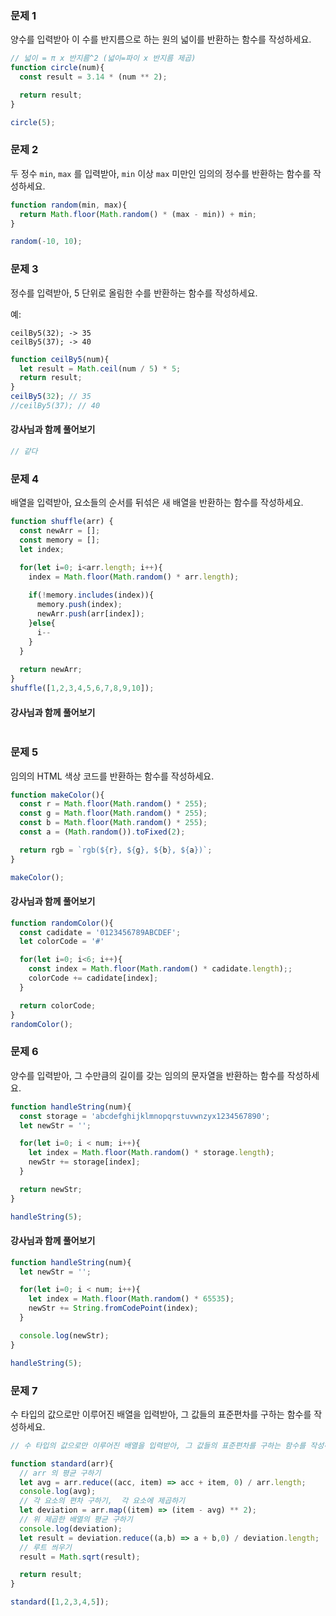 ### 문제 1

양수를 입력받아 이 수를 반지름으로 하는 원의 넓이를 반환하는 함수를 작성하세요.

```js
// 넓이 = π x 반지름^2 (넓이=파이 x 반지름 제곱)
function circle(num){
  const result = 3.14 * (num ** 2);

  return result;
}

circle(5);
```

### 문제 2

두 정수 `min`, `max` 를 입력받아, `min` 이상 `max` 미만인 임의의 정수를 반환하는 함수를 작성하세요.

```js
function random(min, max){
  return Math.floor(Math.random() * (max - min)) + min;
}

random(-10, 10);
```
### 문제 3

정수를 입력받아, 5 단위로 올림한 수를 반환하는 함수를 작성하세요.

예:
```
ceilBy5(32); -> 35
ceilBy5(37); -> 40
```
```js
function ceilBy5(num){
  let result = Math.ceil(num / 5) * 5;
  return result;
}
ceilBy5(32); // 35
//ceilBy5(37); // 40
```
#### 강사님과 함께 풀어보기
```js
// 같다
```
### 문제 4

배열을 입력받아, 요소들의 순서를 뒤섞은 새 배열을 반환하는 함수를 작성하세요.
```js
function shuffle(arr) {
  const newArr = [];
  const memory = [];
  let index;

  for(let i=0; i<arr.length; i++){
    index = Math.floor(Math.random() * arr.length);
    
    if(!memory.includes(index)){ 
      memory.push(index);
      newArr.push(arr[index]);
    }else{
      i--  
    }      
  }
  
  return newArr;
}
shuffle([1,2,3,4,5,6,7,8,9,10]);
```
#### 강사님과 함께 풀어보기
```js
```

### 문제 5

임의의 HTML 색상 코드를 반환하는 함수를 작성하세요.
```js
function makeColor(){
  const r = Math.floor(Math.random() * 255);
  const g = Math.floor(Math.random() * 255);
  const b = Math.floor(Math.random() * 255);
  const a = (Math.random()).toFixed(2);

  return rgb = `rgb(${r}, ${g}, ${b}, ${a})`;
}

makeColor();
```
#### 강사님과 함께 풀어보기
```js
function randomColor(){
  const cadidate = '0123456789ABCDEF';
  let colorCode = '#'

  for(let i=0; i<6; i++){
    const index = Math.floor(Math.random() * cadidate.length);;
    colorCode += cadidate[index];
  }

  return colorCode;
}
randomColor();
```
### 문제 6

양수를 입력받아, 그 수만큼의 길이를 갖는 임의의 문자열을 반환하는 함수를 작성하세요.

```js
function handleString(num){
  const storage = 'abcdefghijklmnopqrstuvwnzyx1234567890';
  let newStr = '';

  for(let i=0; i < num; i++){
    let index = Math.floor(Math.random() * storage.length);
    newStr += storage[index];
  }

  return newStr;
}

handleString(5);
```
#### 강사님과 함께 풀어보기
```js
function handleString(num){
  let newStr = '';

  for(let i=0; i < num; i++){
    let index = Math.floor(Math.random() * 65535);
    newStr += String.fromCodePoint(index);
  }

  console.log(newStr);
}

handleString(5);
```
### 문제 7

수 타입의 값으로만 이루어진 배열을 입력받아, 그 값들의 표준편차를 구하는 함수를 작성하세요.
```js
// 수 타입의 값으로만 이루어진 배열을 입력받아, 그 값들의 표준편차를 구하는 함수를 작성하세요.

function standard(arr){
  // arr 의 평균 구하기
  let avg = arr.reduce((acc, item) => acc + item, 0) / arr.length;
  console.log(avg);
  // 각 요소의 편차 구하기,  각 요소에 제곱하기
  let deviation = arr.map((item) => (item - avg) ** 2); 
  // 위 제곱한 배열의 평균 구하기
  console.log(deviation);
  let result = deviation.reduce((a,b) => a + b,0) / deviation.length;
  // 루트 씌우기
  result = Math.sqrt(result);

  return result;
}

standard([1,2,3,4,5]);
```